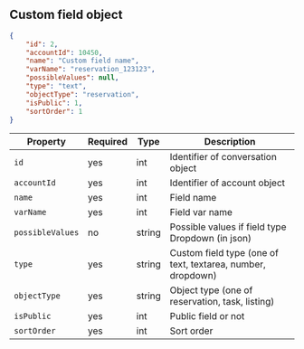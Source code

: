 ## Custom field object

```json
{
    "id": 2,
    "accountId": 10450,
    "name": "Custom field name",
    "varName": "reservation_123123",
    "possibleValues": null,
    "type": "text",
    "objectType": "reservation",
    "isPublic": 1,
    "sortOrder": 1
}
```

Property | Required | Type | Description
-------- | -------- | ---- | ----------- 
`id` | yes | int | Identifier of conversation object
`accountId` | yes | int | Identifier of account object
`name` | yes | int | Field name
`varName` | yes | int | Field var name
`possibleValues` | no | string | Possible values if field type Dropdown (in json)
`type` | yes | string | Custom field type (one of text, textarea, number, dropdown)
`objectType` | yes | string | Object type (one of reservation, task, listing)
`isPublic` | yes | int | Public field or not
`sortOrder` | yes | int | Sort order
